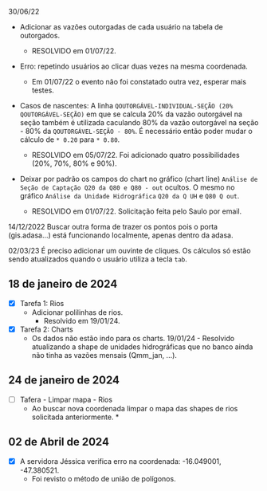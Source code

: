 
30/06/22
* Adicionar as vazões outorgadas de cada usuário na tabela de outorgados.
  * RESOLVIDO em 01/07/22.
    
* Erro: repetindo usuários ao clicar duas vezes na mesma coordenada.
  * Em 01/07/22 o evento não foi constatado outra vez, esperar mais testes.
    
* Casos de nascentes: A linha `QOUTORGÁVEL-INDIVIDUAL-SEÇÃO (20% QOUTORGÁVEL-SEÇÃO)` em que se calcula 20% da vazão outorgável na seção também é utilizada caculando 80% da vazão outorgável na seção - 80% da `QOUTORGÁVEL-SEÇÃO - 80%`. É necessário então poder mudar o cálculo de `* 0.20` para `* 0.80`.
  * RESOLVIDO em 05/07/22. Foi adicionado quatro possibilidades (20%, 70%, 80% e 90%).
  
* Deixar por padrão os campos do chart no gráfico (chart line) `Análise de Seção de Captação Q20 da Q80 e Q80 - out` ocultos. O mesmo no gráfico `Análise da Unidade Hidrográfica` `Q20 da Q UH` e `Q80 Q out`.
  * RESOLVIDO em 01/07/22. Solicitação feita pelo Saulo por email.

14/12/2022
Buscar outra forma de trazer os pontos pois o porta (gis.adasa...) está funcionando localmente, apenas dentro da adasa.

02/03/23
É preciso adicionar um ouvinte de cliques. Os cálculos só estão sendo atualizados quando o usuário utiliza  a tecla `tab`.


## 18 de janeiro de 2024
  * [x] Tarefa 1: Rios
    * Adicionar polilinhas de rios.
      * Resolvido em 19/01/24.
  * [X] Tarefa 2: Charts
      * Os dados não estão indo para os charts.
          19/01/24 - Resolvido atualizando a shape de unidades hidrográficas que no banco ainda não tinha as vazões mensais (Qmm_jan, ...).

## 24 de janeiro de 2024

  * [ ] Tafera - Limpar mapa - Rios
    * Ao buscar nova  coordenada limpar o mapa das shapes de rios solicitada anteriormente.
        * 
## 02 de Abril de 2024
  * [X] A servidora Jéssica verifica erro na coordenada: -16.049001, -47.380521.
    * Foi revisto o método de união de polígonos.

